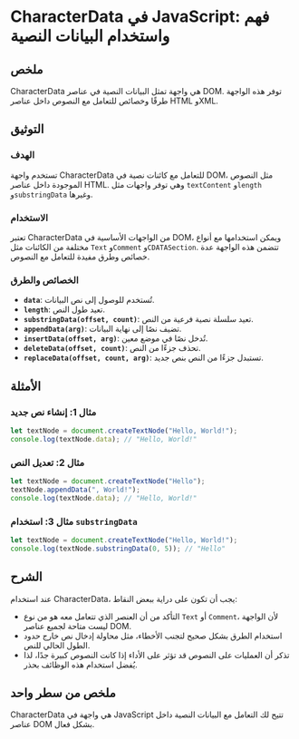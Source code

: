 <!--
Meta Description: # CharacterData في JavaScript: فهم واستخدام البيانات النصية ## ملخص CharacterData هي واجهة تمثل البيانات النصية في عناصر DOM. توفر هذه الواجهة طرقًا و...
Meta Keywords: textnode, characterdata, hello, javascript, البيانات
-->

# CharacterData في JavaScript: فهم واستخدام البيانات النصية

## ملخص
CharacterData هي واجهة تمثل البيانات النصية في عناصر DOM. توفر هذه الواجهة طرقًا وخصائص للتعامل مع النصوص داخل عناصر HTML وXML.

## التوثيق
### الهدف
تستخدم واجهة CharacterData للتعامل مع كائنات نصية في DOM، مثل النصوص الموجودة داخل عناصر HTML. وهي توفر واجهات مثل `textContent` و`length` و`substringData` وغيرها.

### الاستخدام
تعتبر CharacterData من الواجهات الأساسية في DOM، ويمكن استخدامها مع أنواع مختلفة من الكائنات مثل `Text` و`Comment` و`CDATASection`. تتضمن هذه الواجهة عدة خصائص وطرق مفيدة للتعامل مع النصوص.

### الخصائص والطرق
- **`data`**: تُستخدم للوصول إلى نص البيانات.
- **`length`**: تعيد طول النص.
- **`substringData(offset, count)`**: تعيد سلسلة نصية فرعية من النص.
- **`appendData(arg)`**: تضيف نصًا إلى نهاية البيانات.
- **`insertData(offset, arg)`**: تُدخل نصًا في موضع معين.
- **`deleteData(offset, count)`**: تحذف جزءًا من النص.
- **`replaceData(offset, count, arg)`**: تستبدل جزءًا من النص بنص جديد.

## الأمثلة
### مثال 1: إنشاء نص جديد
```javascript
let textNode = document.createTextNode("Hello, World!");
console.log(textNode.data); // "Hello, World!"
```

### مثال 2: تعديل النص
```javascript
let textNode = document.createTextNode("Hello");
textNode.appendData(", World!");
console.log(textNode.data); // "Hello, World!"
```

### مثال 3: استخدام `substringData`
```javascript
let textNode = document.createTextNode("Hello, World!");
console.log(textNode.substringData(0, 5)); // "Hello"
```

## الشرح
عند استخدام CharacterData، يجب أن تكون على دراية ببعض النقاط:
- التأكد من أن العنصر الذي تتعامل معه هو من نوع `Text` أو `Comment`، لأن الواجهة ليست متاحة لجميع عناصر DOM.
- استخدام الطرق بشكل صحيح لتجنب الأخطاء، مثل محاولة إدخال نص خارج حدود الطول الحالي للنص.
- تذكر أن العمليات على النصوص قد تؤثر على الأداء إذا كانت النصوص كبيرة جدًا، لذا يُفضل استخدام هذه الوظائف بحذر.

## ملخص من سطر واحد
CharacterData هي واجهة في JavaScript تتيح لك التعامل مع البيانات النصية داخل عناصر DOM بشكل فعال.